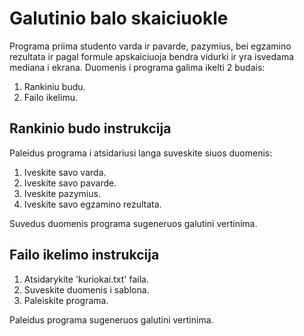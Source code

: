 # Galutinio balo skaiciuokle
Programa priima studento varda ir pavarde, pazymius, bei egzamino rezultata ir pagal formule apskaiciuoja bendra vidurki ir yra isvedama mediana i ekrana. Duomenis i programa galima ikelti 2 budais:

1. Rankiniu budu.
2. Failo ikelimu.
## Rankinio budo instrukcija
Paleidus programa i atsidariusi langa suveskite siuos duomenis:

1. Iveskite savo varda.
2. Iveskite savo pavarde.
3. Iveskite pazymius.
4. Iveskite savo egzamino rezultata.

Suvedus duomenis programa sugeneruos galutini vertinima.

## Failo ikelimo instrukcija
1. Atsidarykite 'kuriokai.txt' faila.
2. Suveskite duomenis i sablona.
3. Paleiskite programa.

Paleidus programa sugeneruos galutini vertinima.

